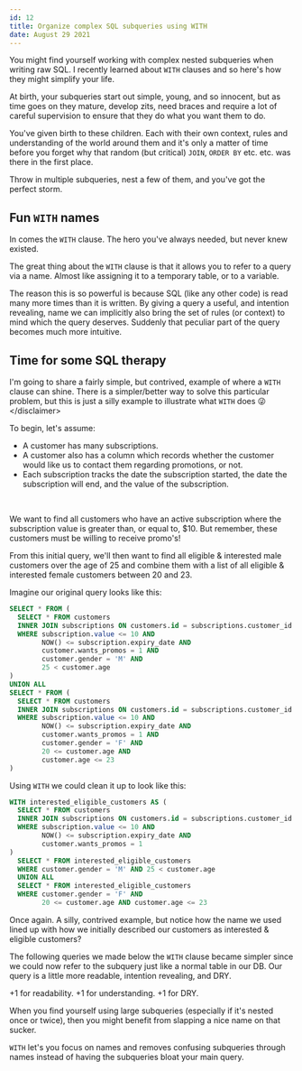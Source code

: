 ```yaml
---
id: 12
title: Organize complex SQL subqueries using WITH
date: August 29 2021
---
```


You might find yourself working with complex nested subqueries when writing raw SQL. I recently learned about `WITH` clauses and so here's how they might simplify your life.

At birth, your subqueries start out simple, young, and so innocent, but as time goes on they mature, develop zits, need braces and require a lot of careful supervision to ensure that they do what you want them to do.

You've given birth to these children. Each with their own context, rules and understanding of the world around them and it's only a matter of time before you forget why that random (but critical) `JOIN`, `ORDER BY` etc. etc. was there in the first place.

Throw in multiple subqueries, nest a few of them, and you've got the perfect storm.

## Fun `WITH` names

In comes the `WITH` clause. The hero you've always needed, but never knew existed.

The great thing about the `WITH` clause is that it allows you to refer to a query via a name. Almost like assigning it to a temporary table, or to a variable.

The reason this is so powerful is because SQL (like any other code) is read many more times than it is written. By giving a query a useful, and intention revealing, name we can implicitly also bring the set of rules (or context) to mind which the query deserves. Suddenly that peculiar part of the query becomes much more intuitive.

## Time for some SQL therapy

I'm going to share a fairly simple, but contrived, example of where a `WITH` clause can shine. There is a simpler/better way to solve this particular problem, but this is just a silly example to illustrate what `WITH` does 😜 \</disclaimer>

To begin, let's assume:

- A customer has many subscriptions.
- A customer also has a column which records whether the customer would like us to contact them regarding promotions, or not.
- Each subscription tracks the date the subscription started, the date the subscription will end, and the value of the subscription.

</br>

We want to find all customers who have an active subscription where the subscription value is greater than, or equal to, $10. But remember, these customers must be willing to receive promo's!

From this initial query, we'll then want to find all eligible & interested male customers over the age of 25 and combine them with a list of all eligible & interested female customers between 20 and 23.

Imagine our original query looks like this:

```sql
SELECT * FROM (
  SELECT * FROM customers
  INNER JOIN subscriptions ON customers.id = subscriptions.customer_id
  WHERE subscription.value <= 10 AND
        NOW() <= subscription.expiry_date AND
        customer.wants_promos = 1 AND
        customer.gender = 'M' AND
        25 < customer.age
)
UNION ALL
SELECT * FROM (
  SELECT * FROM customers
  INNER JOIN subscriptions ON customers.id = subscriptions.customer_id
  WHERE subscription.value <= 10 AND
        NOW() <= subscription.expiry_date AND
        customer.wants_promos = 1 AND
        customer.gender = 'F' AND
        20 <= customer.age AND
        customer.age <= 23
)
```

Using `WITH` we could clean it up to look like this:

```sql
WITH interested_eligible_customers AS (
  SELECT * FROM customers
  INNER JOIN subscriptions ON customers.id = subscriptions.customer_id
  WHERE subscription.value <= 10 AND
        NOW() <= subscription.expiry_date AND
        customer.wants_promos = 1
)
  SELECT * FROM interested_eligible_customers
  WHERE customer.gender = 'M' AND 25 < customer.age
  UNION ALL
  SELECT * FROM interested_eligible_customers
  WHERE customer.gender = 'F' AND
        20 <= customer.age AND customer.age <= 23
```

Once again. A silly, contrived example, but notice how the name we used lined up with how we initially described our customers as interested & eligible customers?

The following queries we made below the `WITH` clause became simpler since we could now refer to the subquery just like a normal table in our DB. Our query is a little more readable, intention revealing, and DRY.

+1 for readability. +1 for understanding. +1 for DRY.

When you find yourself using large subqueries (especially if it's nested once or twice), then you might benefit from slapping a nice name on that sucker.

`WITH` let's you focus on names and removes confusing subqueries through names instead of having the subqueries bloat your main query.
